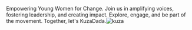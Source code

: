 Empowering Young Women for Change. Join us in amplifying voices, fostering leadership, and creating impact. Explore, engage, and be part of the movement. Together, let's KuzaDada.![kuza](https://github.com/user-attachments/assets/bd8f59b2-2551-4086-802f-da5df8ea3d2e)
